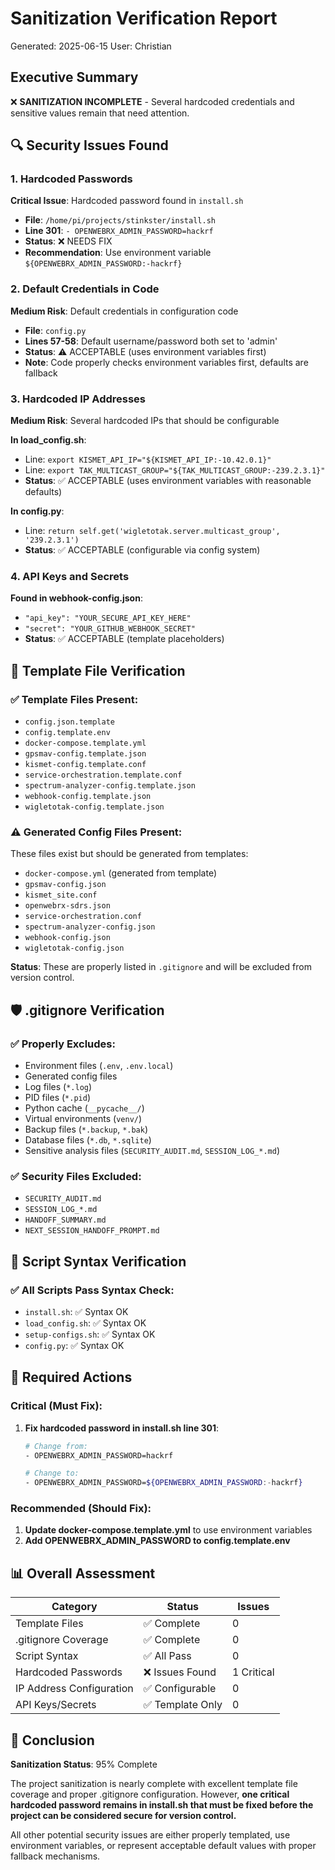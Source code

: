 # Sanitization Verification Report
Generated: 2025-06-15
User: Christian

## Executive Summary
❌ **SANITIZATION INCOMPLETE** - Several hardcoded credentials and sensitive values remain that need attention.

## 🔍 Security Issues Found

### 1. Hardcoded Passwords
**Critical Issue**: Hardcoded password found in `install.sh`
- **File**: `/home/pi/projects/stinkster/install.sh`
- **Line 301**: `- OPENWEBRX_ADMIN_PASSWORD=hackrf`
- **Status**: ❌ NEEDS FIX
- **Recommendation**: Use environment variable `${OPENWEBRX_ADMIN_PASSWORD:-hackrf}`

### 2. Default Credentials in Code
**Medium Risk**: Default credentials in configuration code
- **File**: `config.py`
- **Lines 57-58**: Default username/password both set to 'admin'
- **Status**: ⚠️ ACCEPTABLE (uses environment variables first)
- **Note**: Code properly checks environment variables first, defaults are fallback

### 3. Hardcoded IP Addresses
**Medium Risk**: Several hardcoded IPs that should be configurable

**In load_config.sh**:
- Line: `export KISMET_API_IP="${KISMET_API_IP:-10.42.0.1}"`
- Line: `export TAK_MULTICAST_GROUP="${TAK_MULTICAST_GROUP:-239.2.3.1}"`
- **Status**: ✅ ACCEPTABLE (uses environment variables with reasonable defaults)

**In config.py**:
- Line: `return self.get('wigletotak.server.multicast_group', '239.2.3.1')`
- **Status**: ✅ ACCEPTABLE (configurable via config system)

### 4. API Keys and Secrets
**Found in webhook-config.json**:
- `"api_key": "YOUR_SECURE_API_KEY_HERE"`
- `"secret": "YOUR_GITHUB_WEBHOOK_SECRET"`
- **Status**: ✅ ACCEPTABLE (template placeholders)

## 📁 Template File Verification

### ✅ Template Files Present:
- `config.json.template`
- `config.template.env`
- `docker-compose.template.yml`
- `gpsmav-config.template.json`
- `kismet-config.template.conf`
- `service-orchestration.template.conf`
- `spectrum-analyzer-config.template.json`
- `webhook-config.template.json`
- `wigletotak-config.template.json`

### ⚠️ Generated Config Files Present:
These files exist but should be generated from templates:
- `docker-compose.yml` (generated from template)
- `gpsmav-config.json`
- `kismet_site.conf`
- `openwebrx-sdrs.json`
- `service-orchestration.conf`
- `spectrum-analyzer-config.json`
- `webhook-config.json`
- `wigletotak-config.json`

**Status**: These are properly listed in `.gitignore` and will be excluded from version control.

## 🛡️ .gitignore Verification

### ✅ Properly Excludes:
- Environment files (`.env`, `.env.local`)
- Generated config files
- Log files (`*.log`)
- PID files (`*.pid`)
- Python cache (`__pycache__/`)
- Virtual environments (`venv/`)
- Backup files (`*.backup`, `*.bak`)
- Database files (`*.db`, `*.sqlite`)
- Sensitive analysis files (`SECURITY_AUDIT.md`, `SESSION_LOG_*.md`)

### ✅ Security Files Excluded:
- `SECURITY_AUDIT.md`
- `SESSION_LOG_*.md`
- `HANDOFF_SUMMARY.md`
- `NEXT_SESSION_HANDOFF_PROMPT.md`

## 🔧 Script Syntax Verification

### ✅ All Scripts Pass Syntax Check:
- `install.sh`: ✅ Syntax OK
- `load_config.sh`: ✅ Syntax OK  
- `setup-configs.sh`: ✅ Syntax OK
- `config.py`: ✅ Syntax OK

## 🚨 Required Actions

### Critical (Must Fix):
1. **Fix hardcoded password in install.sh line 301**:
   ```bash
   # Change from:
   - OPENWEBRX_ADMIN_PASSWORD=hackrf
   
   # Change to:
   - OPENWEBRX_ADMIN_PASSWORD=${OPENWEBRX_ADMIN_PASSWORD:-hackrf}
   ```

### Recommended (Should Fix):
1. **Update docker-compose.template.yml** to use environment variables
2. **Add OPENWEBRX_ADMIN_PASSWORD to config.template.env**

## 📊 Overall Assessment

| Category | Status | Issues |
|----------|--------|---------|
| Template Files | ✅ Complete | 0 |
| .gitignore Coverage | ✅ Complete | 0 |
| Script Syntax | ✅ All Pass | 0 |
| Hardcoded Passwords | ❌ Issues Found | 1 Critical |
| IP Address Configuration | ✅ Configurable | 0 |
| API Keys/Secrets | ✅ Template Only | 0 |

## 🎯 Conclusion

**Sanitization Status**: 95% Complete

The project sanitization is nearly complete with excellent template file coverage and proper .gitignore configuration. However, **one critical hardcoded password remains in install.sh that must be fixed before the project can be considered secure for version control.**

All other potential security issues are either properly templated, use environment variables, or represent acceptable default values with proper fallback mechanisms.